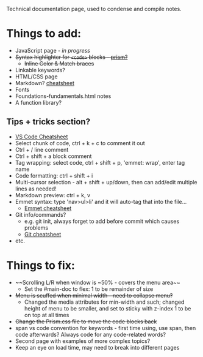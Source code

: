Technical documentation page, used to condense and compile notes.

# Things to add:

- JavaScript page - *in progress*
- ~~Syntax highlighter for `<code>` blocks - [prism?](https://prismjs.com/#basic-usage)~~
  - ~~Inline Color & Match braces~~
- Linkable keywords? 
- HTML/CSS page
- Markdown? [cheatsheet](https://github.com/adam-p/markdown-here/wiki/Markdown-Cheatsheet)
- Fonts
- Foundations-fundamentals.html notes 
- A function library?

## Tips + tricks section?

 - [VS Code Cheatsheet](https://code.visualstudio.com/shortcuts/keyboard-shortcuts-linux.pdf)
 - Select chunk of code, ctrl + k + c to comment it out
 - Ctrl + / line comment
 - Ctrl + shift + a block comment
 - Tag wrapping: select code, ctrl + shift + p, 'emmet: wrap', enter tag name
 - Code formatting: ctrl + shift + i
 - Multi-cursor selection - alt + shift + up/down, then can add/edit multiple lines as needed!
 - Markdown preview: ctrl + k, v
 - Emmet syntax: type 'nav>ul>li' and it will auto-tag that into the file...
   - [Emmet cheatsheet](https://docs.emmet.io/cheat-sheet/)
 - Git info/commands?
   - e.g. git init, always forget to add before commit which causes problems
   - [Git cheatsheet](https://education.github.com/git-cheat-sheet-education.pdf)
 - etc.

# Things to fix:

- ~~Scrolling L/R when window is ~50% - covers the menu area~~
  - Set the #main-doc to flex: 1 to be remainder of size
- ~~Menu is scuffed when minimal width - need to collapse menu?~~
  - Changed the media attributes for min-width and such; changed height of menu to be smaller, and set to sticky with z-index 1 to be on top at all times
- ~~Change the Prism.css file to move the code blocks back~~
- span vs code convention for keywords - first time using, use span, then code afterwards? Always code for any code-related words?
- Second page with examples of more complex topics?
- Keep an eye on load time, may need to break into different pages
